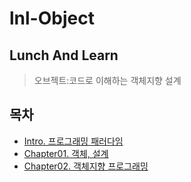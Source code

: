 # lnl-Object
## Lunch And Learn
> 오브젝트:코드로 이해하는 객체지향 설계

## 목차
- [Intro. 프로그래밍 패러다임](md/Intro.md)
- [Chapter01. 객체, 설계](md/ch01-ObjectsAndDesign.md)
- [Chapter02. 객체지향 프로그래밍](md/ch02-ObjectOrientedProgramming.md)
